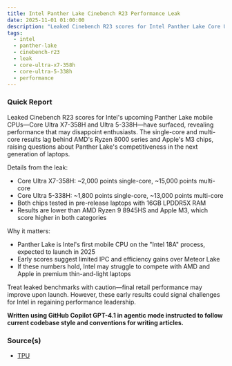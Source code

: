 ```yaml
---
title: Intel Panther Lake Cinebench R23 Performance Leak
date: 2025-11-01 01:00:00
description: "Leaked Cinebench R23 scores for Intel Panther Lake Core Ultra X7-358H and Ultra 5-338H show weaker single and multi-core performance versus AMD and Apple."
tags:
  - intel
  - panther-lake
  - cinebench-r23
  - leak
  - core-ultra-x7-358h
  - core-ultra-5-338h
  - performance
---
```


### Quick Report

Leaked Cinebench R23 scores for Intel\'s upcoming Panther Lake mobile CPUs—Core Ultra X7-358H and Ultra 5-338H—have surfaced, revealing performance that may disappoint enthusiasts. The single-core and multi-core results lag behind AMD\'s Ryzen 8000 series and Apple\'s M3 chips, raising questions about Panther Lake\'s competitiveness in the next generation of laptops.

<!-- more -->

Details from the leak:

- Core Ultra X7-358H: ~2,000 points single-core, ~15,000 points multi-core
- Core Ultra 5-338H: ~1,800 points single-core, ~13,000 points multi-core
- Both chips tested in pre-release laptops with 16GB LPDDR5X RAM
- Results are lower than AMD Ryzen 9 8945HS and Apple M3, which score higher in both categories

Why it matters:

- Panther Lake is Intel\'s first mobile CPU on the "Intel 18A" process, expected to launch in 2025
- Early scores suggest limited IPC and efficiency gains over Meteor Lake
- If these numbers hold, Intel may struggle to compete with AMD and Apple in premium thin-and-light laptops

Treat leaked benchmarks with caution—final retail performance may improve upon launch. However, these early results could signal challenges for Intel in regaining performance leadership.

**Written using GitHub Copilot GPT-4.1 in agentic mode instructed to follow current codebase style and conventions for writing articles.**

### Source(s)

- [TPU][def]

[def]: https://www.techpowerup.com/342443/leaked-intel-core-ultra-x7-358h-and-ultra-5-338h-cinebench-r23-scores-reveal-concerning-cpu-performance
